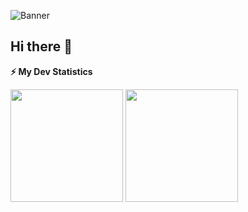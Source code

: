 ![Banner](https://github.com/kmhmubin/kmhmubin/blob/master/GitHub-Profile-Cover.jpg)


## Hi there 👋
<!-- GitHub stats -->
<b>⚡ My Dev Statistics</b>


<p>
<!-- GitHub Stats -->
<img height="180em" src="https://github-readme-stats.vercel.app/api?username=lisamarie245&show_icons=true&hide_border=true" />


<!-- Most Used Languages -->
<img height="180em" src="https://github-readme-stats.vercel.app/api/top-langs/?username=kmhmubin&exclude_repo=KNN-Image-Classification&show_icons=true&hide_border=true&layout=compact&langs_count=8"/>

</p>

